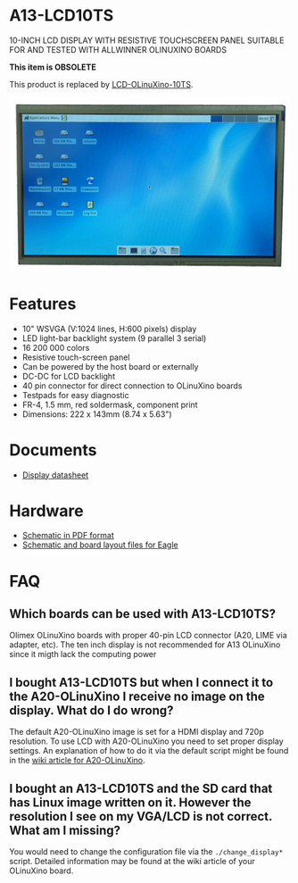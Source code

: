 # A13-LCD10TS

10-INCH LCD DISPLAY WITH RESISTIVE TOUCHSCREEN PANEL SUITABLE FOR AND TESTED WITH ALLWINNER OLINUXINO BOARDS

**This item is OBSOLETE**

This product is replaced by [LCD-OLinuXino-10TS](../LCD-OLinuXino-10TS).

![A13-LCD10TS Front](doc/images/A13-LCD10TS-1.jpg "A13-LCD10TS Front View")

# Features

- 10" WSVGA (V:1024 lines, H:600 pixels) display
- LED light-bar backlight system (9 parallel 3 serial)
- 16 200 000 colors
- Resistive touch-screen panel
- Can be powered by the host board or externally
- DC-DC for LCD backlight
- 40 pin connector for direct connection to OLinuXino boards
- Testpads for easy diagnostic
- FR-4, 1.5 mm, red soldermask, component print
- Dimensions: 222 x 143mm (8.74 x 5.63")

# Documents

- [Display datasheet](doc/datasheets/F101TT50_1_release.pdf)

# Hardware

- [Schematic in PDF format](hardware/Rev.A/A13-LCD10TS_sch.pdf)
- [Schematic and board layout files for Eagle](hardware/Rev.A)

# FAQ

## Which boards can be used with A13-LCD10TS?

Olimex OLinuXino boards with proper 40-pin LCD connector (A20, LIME via adapter, etc).
The ten inch display is not recommended for A13 OLinuXino since it migth lack the computing power

## I bought A13-LCD10TS but when I connect it to the A20-OLinuXino I receive no image on the display. What do I do wrong?

The default A20-OLinuXino image is set for a HDMI display and 720p resolution.
To use LCD with A20-OLinuXino you need to set proper display settings.
An explanation of how to do it via the default script might be found in the [wiki article for A20-OLinuXino](https://www.olimex.com/wiki/A20-OLinuXino-MICRO).

## I bought an A13-LCD10TS and the SD card that has Linux image written on it. However the resolution I see on my VGA/LCD is not correct. What am I missing?

You would need to change the configuration file via the ``./change_display*`` script.
Detailed information may be found at the wiki article of your OLinuXino board.